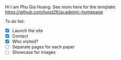 Hi I am Phu Gia Hoang. See more here for the template: https://github.com/luost26/academic-homepage 

To do list:

- [x] Launch the site
- [x] Contact
- [x] Who visited?
- [ ] Separate pages for each paper
- [ ] Showcase for images